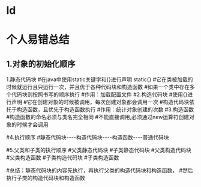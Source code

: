 # ld
# 个人易错总结
## 1.对象的初始化顺序
1.静态代码块
#在java中使用static关键字和{}进行声明   static{}
#它在类被加载的时候就运行且只运行一次，并且优于各种代码块和构造函数
#如果一个类中存在多个代码块则按照书写的顺序执行
#作用：加载配置文件
#2.构造代码块
#使用{}进行声明
#它在创建对象的时候被调用，每次创建对象都会调用一次
#构造代码块依托于构造函数，且优先于构造函数执行
#作用：统计对象创建的次数
#3.构造函数
#构造函数的命名必须与类名完全相同
#不能直接调用,必须通过new运算符创建对象的时候才会调用

#4.执行顺序
#静态代码块----构造代码块----构造函数----普通代码块

#5.父类和子类的执行顺序
#父类静态代码块
#子类静态代码块
#父类构造代码块
#父类构造函数
#子类构造代码块
#子类构造函数

#总结：静态代码块的内容先执行，再执行父类的构造代码块和构造函数，
#然后执行子类的构造代码块和构造函数
